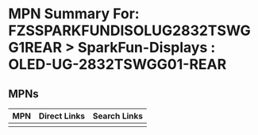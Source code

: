 



# MPN Summary For: FZSSPARKFUNDISOLUG2832TSWGG1REAR > SparkFun-Displays : OLED-UG-2832TSWGG01-REAR

## MPNs
  

|MPN|Direct Links|Search Links|
| :--- | :--- | :--- |
||||
